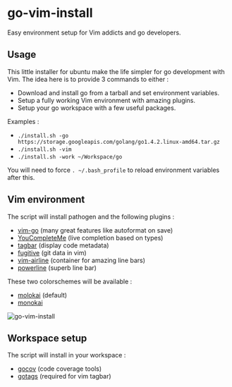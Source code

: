 # go-vim-install
Easy environment setup for Vim addicts and go developers.

## Usage

This little installer for ubuntu make the life simpler for go development with Vim.
The idea here is to provide 3 commands to either :
- Download and install go from a tarball and set environment variables.
- Setup a fully working Vim environment with amazing plugins.
- Setup your go workspace with a few useful packages.

Examples :

- `./install.sh -go https://storage.googleapis.com/golang/go1.4.2.linux-amd64.tar.gz`
- `./install.sh -vim`
- `./install.sh -work ~/Workspace/go`

You will need to force `. ~/.bash_profile` to reload environment variables after this.

## Vim environment

The script will install pathogen and the following plugins :

- [vim-go](https://github.com/fatih/vim-go) (many great features like autoformat on save)
- [YouCompleteMe](https://github.com/Valloric/YouCompleteMe) (live completion based on types)
- [tagbar](https://github.com/majutsushi/tagbar) (display code metadata)
- [fugitive](https://github.com/tpope/vim-fugitive) (git data in vim)
- [vim-airline](https://github.com/bling/vim-airline) (container for amazing line bars)
- [powerline](https://github.com/powerline/powerline) (superb line bar)

These two colorschemes will be available :

- [molokai](https://github.com/fatih/molokai) (default)
- [monokai](https://github.com/sickill/vim-monokai)

![go-vim-install](https://dl.dropboxusercontent.com/u/174404/vim-go-2.png)

## Workspace setup

The script will install in your workspace :
- [gocov](https://github.com/axw/gocov) (code coverage tools)
- [gotags](https://github.com/jstemmer/gotags) (required for vim tagbar)
